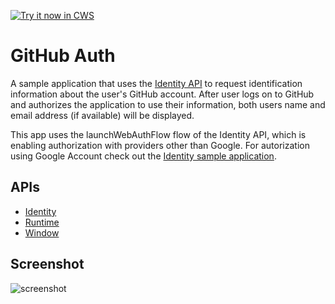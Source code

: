 <a target="_blank" href="https://chrome.google.com/webstore/detail/laolmfhjaobpboigjfbclcphckmjodlp">![Try it now in CWS](https://raw.github.com/GoogleChrome/chrome-app-samples/master/tryitnowbutton.png "Click here to install this sample from the Chrome Web Store")</a>


# GitHub Auth

A sample application that uses the
[Identity API](https://developer.chrome.com/trunk/apps/identity.html) to
request identification information about the user's GitHub account. After user
logs on to GitHub and authorizes the application to use their information, both
users name and email address (if available) will be displayed.

This app uses the launchWebAuthFlow flow of the Identity API, which is enabling
authorization with providers other than Google. For autorization using Google
Account check out the [Identity sample application](https://github.com/GoogleChrome/chrome-app-samples/tree/master/identity).

## APIs

* [Identity](https://developer.chrome.com/trunk/apps/identity.html)
* [Runtime](https://developer.chrome.com/trunk/apps/app.runtime.html)
* [Window](https://developer.chrome.com/trunk/apps/app.window.html)

     
## Screenshot
![screenshot](https://raw.github.com/GoogleChrome/chrome-app-samples/master/github-auth/assets/screenshot_1280_800.png)

